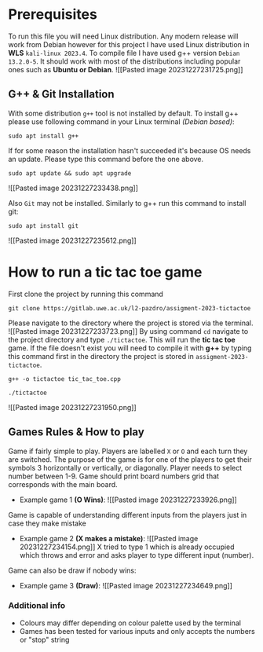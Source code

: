 # Prerequisites
To run this file you will need Linux distribution. Any modern release will work from Debian however for this project I have used Linux distribution in **WLS** `kali-linux 2023.4`. To compile file I have used g++ version `Debian 13.2.0-5`. It should work with most of the distributions including popular ones such as **Ubuntu or Debian**.
![[Pasted image 20231227231725.png]]

## G++ & Git Installation
With some distribution `g++` tool is not installed by default. To install g++ please use following command in your Linux terminal *(Debian based)*:
```Shell
sudo apt install g++
```
If for some reason the installation hasn't succeeded it's because OS needs an update. Please type this command before the one above.
```Shell
sudo apt update && sudo apt upgrade
```
![[Pasted image 20231227233438.png]]

Also `Git` may not be installed. Similarly to g++ run this command to install git:
```Shell
sudo apt install git
```
![[Pasted image 20231227235612.png]]

# How to run a tic tac toe game
First clone the project by running this command
```shell
git clone https://gitlab.uwe.ac.uk/l2-pazdro/assigment-2023-tictactoe
```

Please navigate to the directory where the project is stored via the terminal.
![[Pasted image 20231227233723.png]]
By using command `cd` navigate to the project directory and type `./tictactoe`. This will run the **tic tac toe** game. If the file doesn't exist you will need to compile it with **g++** by typing this command first in the directory the project is stored in `assigment-2023-tictactoe`.
```Shell
g++ -o tictactoe tic_tac_toe.cpp
```
```Shell
./tictactoe
```

![[Pasted image 20231227231950.png]]

## Games Rules & How to play
Game if fairly simple to play. Players are labelled `X` or `O` and each turn they are switched. The purpose of the game is for one of the players to get their symbols 3 horizontally or vertically, or diagonally. Player needs to select number between 1-9. Game should print board numbers grid that corresponds with the main board.

- Example game 1 **(O Wins)**:
![[Pasted image 20231227233926.png]]

Game is capable of understanding different inputs from the players just in case they make mistake
- Example game 2 **(X makes a mistake)**:
![[Pasted image 20231227234154.png]]
X tried to type 1 which is already occupied which throws and error and asks player to type different input (number).

Game can also be draw if nobody wins:
- Example game 3 **(Draw)**:
![[Pasted image 20231227234649.png]]

### Additional info
- Colours may differ depending on colour palette used by the terminal
- Games has been tested for various inputs and only accepts the numbers or "stop" string